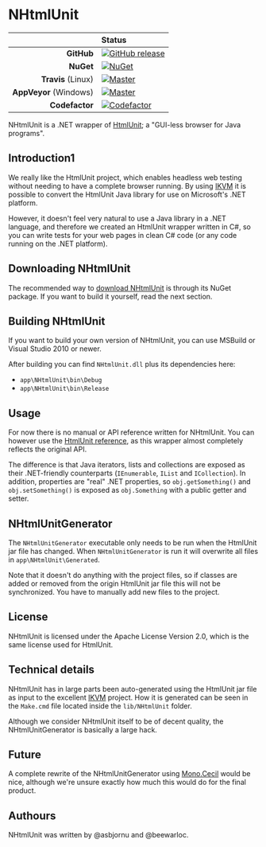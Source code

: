 # NHtmlUnit

|                        | **Status**                |
| ---------------------: | :------------------------ |
|             **GitHub** | [![GitHub release][1]][2] |
|              **NuGet** | [![NuGet][3]][4]          |
|     **Travis** (Linux) | [![Master][5]][6]         |
| **AppVeyor** (Windows) | [![Master][7]][8]         |
|         **Codefactor** | [![Codefactor][9]][10]    |


NHtmlUnit is a .NET wrapper of [HtmlUnit][htmlunit]; a "GUI-less browser for
Java programs".

## Introduction1

We really like the HtmlUnit project, which enables headless web testing without
needing to have a complete browser running. By using [IKVM][ikvm] it is possible
to convert the HtmlUnit Java library for use on Microsoft's .NET platform.

However, it doesn't feel very natural to use a Java library in a .NET language,
and therefore we created an HtmlUnit wrapper written in C#, so you can write
tests for your web pages in clean C# code (or any code running on the .NET
platform).

## Downloading NHtmlUnit

The recommended way to [download NHtmlUnit][nuget] is through its NuGet package.
If you want to build it yourself, read the next section.

## Building NHtmlUnit

If you want to build your own version of NHtmlUnit, you can use MSBuild or
Visual Studio 2010 or newer.

After building you can find `NHtmlUnit.dll` plus its dependencies here:

* `app\NHtmlUnit\bin\Debug`
* `app\NHtmlUnit\bin\Release`

## Usage

For now there is no manual or API reference written for NHtmlUnit. You can
however use the [HtmlUnit reference][reference], as this wrapper almost
completely reflects the original API.

The difference is that Java iterators, lists and collections are exposed as
their .NET-friendly counterparts (`IEnumerable`, `IList` and `ICollection`). In
addition, properties are "real" .NET properties, so `obj.getSomething()` and
`obj.setSomething()` is exposed as `obj.Something` with a public getter and
setter.

## NHtmlUnitGenerator

The `NHtmlUnitGenerator` executable only needs to be run when the HtmlUnit jar
file has changed. When `NHtmlUnitGenerator` is run it will overwrite all files
in `app\NHtmlUnit\Generated`.

Note that it doesn't do anything with the project files, so if classes are added or
removed from the origin HtmlUnit jar file this will not be synchronized. You have to
manually add new files to the project.

## License

NHtmlUnit is licensed under the Apache License Version 2.0, which is the same
license used for HtmlUnit.

## Technical details

NHtmlUnit has in large parts been auto-generated using the HtmlUnit jar file as
input to the excellent [IKVM][ikvm] project. How it is generated can be seen in
the `Make.cmd` file located inside the `lib/NHtmlUnit` folder.

Although we consider NHtmlUnit itself to be of decent quality, the
NHtmlUnitGenerator is basically a large hack.

## Future

A complete rewrite of the NHtmlUnitGenerator using [Mono.Cecil][cecil] would be
nice, although we're unsure exactly how much this would do for the final
product.

## Authours

NHtmlUnit was written by @asbjornu and @beewarloc.

<!-- Footnote links: -->

[1]: https://img.shields.io/github/release/HtmlUnit/NHtmlUnit.svg
[2]: https://github.com/HtmlUnit/NHtmlUnit/releases/latest
[3]: https://img.shields.io/nuget/v/NHtmlUnit.svg
[4]: https://www.nuget.org/packages/NHtmlUnit
[5]: https://travis-ci.org/HtmlUnit/NHtmlUnit.svg?branch=master
[6]: https://travis-ci.org/HtmlUnit/NHtmlUnit
[7]: https://img.shields.io/appveyor/ci/HtmlUnit/NHtmlUnit/master.svg
[8]: https://ci.appveyor.com/project/HtmlUnit/NHtmlUnit/branch/master
[9]: https://www.codefactor.io/repository/github/htmlunit/nhtmlunit/badge/master
[10]: https://www.codefactor.io/repository/github/htmlunit/nhtmlunit/overview/master
[htmlunit]: http://htmlunit.sourceforge.net/
[ikvm]: http://www.ikvm.net/
[nuget]: https://nuget.org/packages/NHtmlUnit
[reference]: http://htmlunit.sourceforge.net/gettingStarted.html
[cecil]: http://www.mono-project.com/Cecil
